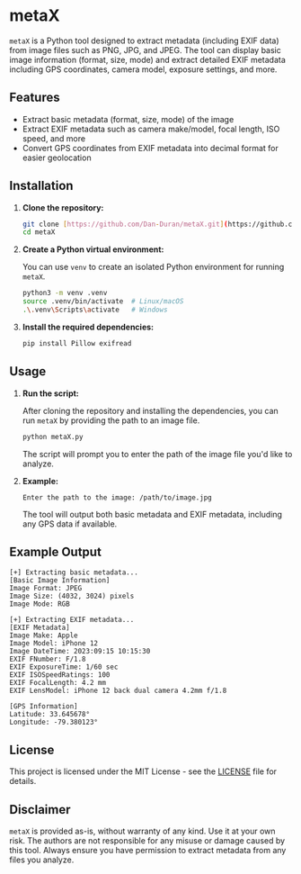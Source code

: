 # metaX

`metaX` is a Python tool designed to extract metadata (including EXIF data) from image files such as PNG, JPG, and JPEG. The tool can display basic image information (format, size, mode) and extract detailed EXIF metadata including GPS coordinates, camera model, exposure settings, and more.

## Features

- Extract basic metadata (format, size, mode) of the image
- Extract EXIF metadata such as camera make/model, focal length, ISO speed, and more
- Convert GPS coordinates from EXIF metadata into decimal format for easier geolocation

## Installation

1. **Clone the repository:**

   ```bash
   git clone [https://github.com/Dan-Duran/metaX.git](https://github.com/Dan-Duran/metaX.git)
   cd metaX
   ```

2. **Create a Python virtual environment:**

   You can use `venv` to create an isolated Python environment for running `metaX`.

   ```bash
   python3 -m venv .venv
   source .venv/bin/activate  # Linux/macOS
   .\.venv\Scripts\activate   # Windows
   ```

3. **Install the required dependencies:**

   ```bash
   pip install Pillow exifread
   ```

## Usage

1. **Run the script:**

   After cloning the repository and installing the dependencies, you can run `metaX` by providing the path to an image file.

   ```bash
   python metaX.py
   ```

   The script will prompt you to enter the path of the image file you'd like to analyze.

2. **Example:**

   ```
   Enter the path to the image: /path/to/image.jpg
   ```

   The tool will output both basic metadata and EXIF metadata, including any GPS data if available.

## Example Output

```
[+] Extracting basic metadata...
[Basic Image Information]
Image Format: JPEG
Image Size: (4032, 3024) pixels
Image Mode: RGB

[+] Extracting EXIF metadata...
[EXIF Metadata]
Image Make: Apple
Image Model: iPhone 12
Image DateTime: 2023:09:15 10:15:30
EXIF FNumber: F/1.8
EXIF ExposureTime: 1/60 sec
EXIF ISOSpeedRatings: 100
EXIF FocalLength: 4.2 mm
EXIF LensModel: iPhone 12 back dual camera 4.2mm f/1.8

[GPS Information]
Latitude: 33.645678°
Longitude: -79.380123°
```

## License

This project is licensed under the MIT License - see the [LICENSE](LICENSE) file for details.

## Disclaimer

`metaX` is provided as-is, without warranty of any kind. Use it at your own risk. The authors are not responsible for any misuse or damage caused by this tool. Always ensure you have permission to extract metadata from any files you analyze.
